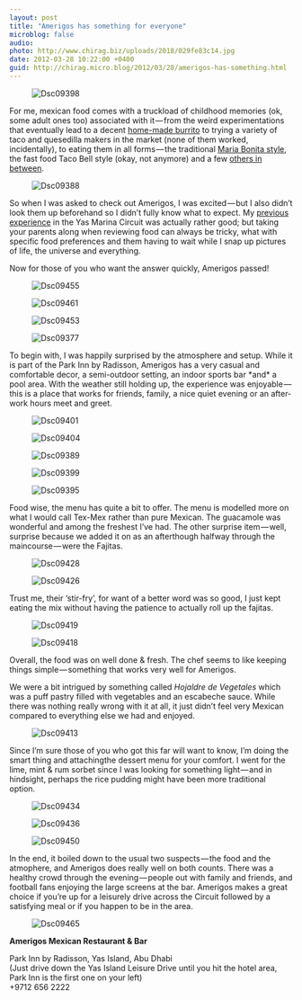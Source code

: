 ```yaml
---
layout: post
title: "Amerigos has something for everyone"
microblog: false
audio: 
photo: http://www.chirag.biz/uploads/2018/029fe83c14.jpg
date: 2012-03-28 10:22:00 +0400
guid: http://chirag.micro.blog/2012/03/28/amerigos-has-something.html
---
```

<figure><img alt="Dsc09398" src="http://www.chirag.biz/uploads/2018/5196a31f09.jpg"></figure><p>For me, mexican food comes with a truckload of childhood memories (ok, some adult ones too) associated with it — from the weird experimentations that eventually lead to a decent <a href="http://blog.naihar.com/black-bean-burritos" target="_blank">home-made burrito</a> to trying a variety of taco and quesedilla makers in the market (none of them worked, incidentally), to eating them in all forms — the traditional <a href="http://blog.naihar.com/pastel-de-tres-leches" target="_blank">Maria Bonita style</a>, the fast food Taco Bell style (okay, not anymore) and a few <a href="http://blog.naihar.com/9-great-iphotos-9" target="_blank">others in between</a>.</p>
<figure><img alt="Dsc09388" src="http://www.chirag.biz/uploads/2018/a431ff04f5.jpg"></figure><p>So when I was asked to check out Amerigos, I was excited — but I also didn’t look them up beforehand so I didn’t fully know what to expect. My <a href="http://blog.naihar.com/pizza-mamma-rossella" target="_blank">previous experience</a> in the Yas Marina Circuit was actually rather good; but taking your parents along when reviewing food can always be tricky, what with specific food preferences and them having to wait while I snap up pictures of life, the universe and everything.</p>
<p>Now for those of you who want the answer quickly, Amerigos passed!</p>
<figure><img alt="Dsc09455" src="http://www.chirag.biz/uploads/2018/c4f2794257.jpg"></figure><figure><img alt="Dsc09461" src="http://www.chirag.biz/uploads/2018/9e8690b6ed.jpg"></figure><figure><img alt="Dsc09453" src="http://www.chirag.biz/uploads/2018/2543b5ceb0.jpg"></figure><figure><img alt="Dsc09377" src="http://www.chirag.biz/uploads/2018/2153b98c92.jpg"></figure><p>To begin with, I was happily surprised by the atmosphere and setup. While it is part of the Park Inn by Radisson, Amerigos has a very casual and comfortable decor, a semi-outdoor setting, an indoor sports bar *and* a pool area. With the weather still holding up, the experience was enjoyable — this is a place that works for friends, family, a nice quiet evening or an after-work hours meet and greet.</p>
<figure><img alt="Dsc09401" src="http://www.chirag.biz/uploads/2018/d6470791d2.jpg"></figure><figure><img alt="Dsc09404" src="http://www.chirag.biz/uploads/2018/4209e1159d.jpg"></figure><figure><img alt="Dsc09389" src="http://www.chirag.biz/uploads/2018/e6b753b5d2.jpg"></figure><figure><img alt="Dsc09399" src="http://www.chirag.biz/uploads/2018/09d099ff2f.jpg"></figure><figure><img alt="Dsc09395" src="http://www.chirag.biz/uploads/2018/57f5c24820.jpg"></figure><p>Food wise, the menu has quite a bit to offer. The menu is modelled more on what I would call Tex-Mex rather than pure Mexican. The guacamole was wonderful and among the freshest I’ve had. The other surprise item — well, surprise because we added it on as an afterthough halfway through the maincourse — were the Fajitas.</p>
<figure><img alt="Dsc09428" src="http://www.chirag.biz/uploads/2018/7375dcffc6.jpg"></figure><figure><img alt="Dsc09426" src="http://www.chirag.biz/uploads/2018/4928691374.jpg"></figure><p>Trust me, their ‘stir-fry’, for want of a better word was so good, I just kept eating the mix without having the patience to actually roll up the fajitas.</p>
<figure><img alt="Dsc09419" src="http://www.chirag.biz/uploads/2018/cf7e5c1499.jpg"></figure><figure><img alt="Dsc09418" src="http://www.chirag.biz/uploads/2018/03470104a8.jpg"></figure><p>Overall, the food was on well done &amp; fresh. The chef seems to like keeping things simple — something that works very well for Amerigos.</p>
<p>We were a bit intrigued by something called <em>Hojaldre de Vegetales</em> which was a puff pastry filled with vegetables and an escabeche sauce. While there was nothing really wrong with it at all, it just didn’t feel very Mexican compared to everything else we had and enjoyed.</p>
<figure><img alt="Dsc09413" src="http://www.chirag.biz/uploads/2018/8061d5ae3e.jpg"></figure><p>Since I’m sure those of you who got this far will want to know, I’m doing the smart thing and attachingthe dessert menu for your comfort. I went for the lime, mint &amp; rum sorbet since I was looking for something light — and in hindsight, perhaps the rice pudding might have been more traditional option.</p>
<figure><img alt="Dsc09434" src="http://www.chirag.biz/uploads/2018/99f2a927a8.jpg"></figure><figure><img alt="Dsc09436" src="http://www.chirag.biz/uploads/2018/267566fd79.jpg"></figure><figure><img alt="Dsc09450" src="http://www.chirag.biz/uploads/2018/f57ff7b544.jpg"></figure><p>In the end, it boiled down to the usual two suspects — the food and the atmophere, and Amerigos does really well on both counts. There was a healthy crowd through the evening — people out with family and friends, and football fans enjoying the large screens at the bar. Amerigos makes a great choice if you’re up for a leisurely drive across the Circuit followed by a satisfying meal or if you happen to be in the area.</p>
<figure><img alt="Dsc09465" src="http://www.chirag.biz/uploads/2018/029fe83c14.jpg"></figure><p><strong>Amerigos Mexican Restaurant &amp; Bar</strong></p>
<p>Park Inn by Radisson, Yas Island, Abu Dhabi<br>(Just drive down the Yas Island Leisure Drive until you hit the hotel area, Park Inn is the first one on your left)<br>+9712 656 2222</p>
